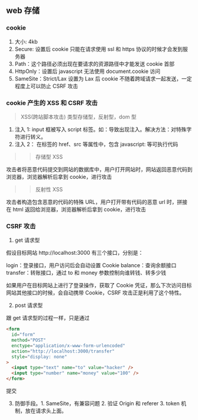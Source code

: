 <!--
 * @Author: 谢树宏
 * @Date: 2022-02-11 11:54:01
 * @LastEditors: 谢树宏
 * @LastEditTime: 2022-02-11 17:54:28
 * @FilePath: /about-study/存储.md
-->

## web 存储

### cookie

1. 大小: 4kb
2. Secure: 设置后 cookie 只能在请求使用 ssl 和 https 协议的时候才会发到服务器
3. Path：这个路径必须出现在要请求的资源路径中才能发送 cookie 首部
4. HttpOnly：设置后 javascript 无法使用 document.cookie 访问
5. SameSite：Strict/Lax 设置为 Lax 后 cookie 不随着跨域请求一起发送，一定程度上可以防止 CSRF 攻击

### cookie 产生的 XSS 和 CSRF 攻击

> XSS(跨站脚本攻击) 类型存储型，反射型，dom 型

1. 注入 1: input 框被写入 script 标签。如：<script>alert('XSS');</script>导致出现注入。解决方法：对特殊字符进行转义。
2. 注入 2： 在标签的 href、src 等属性中，包含 javascript: 等可执行代码

> > 存储型 XSS

攻击者将恶意代码提交到网站的数据库中，用户打开网站时，网站返回恶意代码到浏览器，浏览器解析后拿到 cookie，进行攻击

> > 反射性 XSS

攻击者构造包含恶意的代码的特殊 URL，用户打开带有代码的恶意 url 时，拼接在 html 返回给浏览器，浏览器解析后拿到 cookie，进行攻击

### CSRF 攻击

1. get 请求型

假设目标网站 http://localhost:3000 有三个接口，分别是：

login：登录接口，用户访问后会自动设置 Cookie
balance：查询余额接口
transfer：转账接口，通过 to 和 money 参数控制向谁转钱、转多少钱

如果用户在目标网站上进行了登录操作，获取了 Cookie 凭证，那么下次访问目标网站其他接口的时候，会自动携带 Cookie，CSRF 攻击正是利用了这个特性。

2. post 请求型

跟 get 请求型的过程一样，只是通过

```html
<form
  id="form"
  method="POST"
  enctype="application/x-www-form-urlencoded"
  action="http://localhost:3000/transfer"
  style="display: none"
>
  <input type="text" name="to" value="hacker" />
  <input type="number" name="money" value="100" />
</form>
```

提交

3. 防御手段。1. SameSite，有兼容问题 2. 验证 Origin 和 referer 3. token 机制，放在请求头上面。
